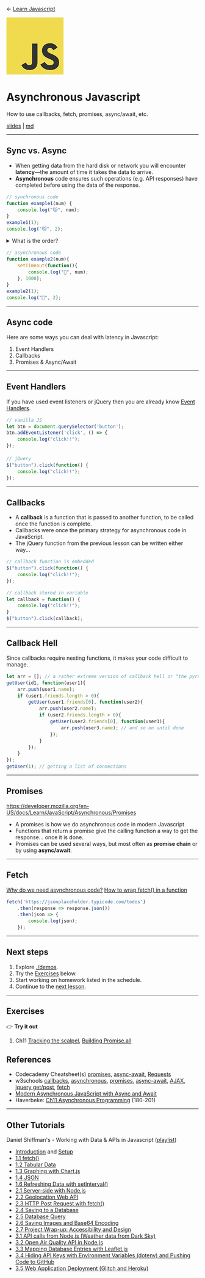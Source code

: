 <!-- paginate: true -->

← [Learn Javascript](../../)

<a href="../../"><img width="150" src="../../assets/img/logos/logo-javascript-150w.png"></a>

# Asynchronous Javascript

How to use callbacks, fetch, promises, async/await, etc.

<span class="slides-small"><a href="slides.html">slides</a> | <a href="async.md">md</a></span>

<!--
Presentation comments ...
-->






---

## Sync vs. Async

- When getting data from the hard disk or network you will encounter **latency**—the amount of time it takes the data to arrive.
- **Asynchronous** code ensures such operations (e.g. API responses) have completed before using the data of the response.

<div class="twocolumn">
<div class="col">

```js
// synchronous code
function example1(num) {
	console.log("🐱", num);
}
example1(1);
console.log("🐱", 2);
```

<details class="slides-small">
<summary>What is the order?</summary>
Left: 1,2; Right: 2,1<br>
Also see <a href="https://codepen.io/owenmundy/pen/dyKMRBN" target="_blank">Why do we need asynchronous code? (codepen)</a>
</details>

</div>
<div class="col">

```js
// asynchronous code
function example2(num){
	setTimeout(function(){
		console.log("🐨", num);
	}, 1000);
}
example2(1);
console.log("🐨", 2);
```

</div>
</div>




---

## Async code

Here are some ways you can deal with latency in Javascript:

1. Event Handlers
1. Callbacks
1. Promises & Async/Await





---

## Event Handlers

If you have used event listeners or jQuery then you are already know <a href="https://developer.mozilla.org/en-US/docs/Learn/JavaScript/Asynchronous/Introducing#event_handlers" target="_blank">Event Handlers</a>.

```js
// vanilla JS
let btn = document.querySelector('button');
btn.addEventListener('click', () => {
	console.log("click!!");
});

// jQuery
$("button").click(function() {
	console.log("click!!");
});
```







---

## Callbacks

- A **callback** is a function that is passed to another function, to be called once the function is complete.
- Callbacks were once the primary strategy for asynchronous code in JavaScript.
- The jQuery function from the previous lesson can be written either way...

<div class="twocolumn">
<div class="col">

```js
// callback function is embedded
$("button").click(function() {
	console.log("click!!");
});
```

</div>
<div class="col">

```js
// callback stored in variable
let callback = function() {
	console.log("click!!");
}
$("button").click(callback);
```

</div>
</div>




---

## Callback Hell

Since callbacks require nesting functions, it makes your code difficult to manage.

```js
let arr = []; // a rather extreme version of callback hell or "the pyramid of doom"
getUser(id1, function(user1){
	arr.push(user1.name);
	if (user1.friends.length > 0){
		getUser(user1.friends[0], function(user2){
			arr.push(user2.name);
			if (user2.friends.length > 0){
				getUser(user2.friends[0], function(user3){
					arr.push(user3.name); // and so on until done
				});
			}
		});
	}
});
getUser(1); // getting a list of connections
```


---

## Promises

https://developer.mozilla.org/en-US/docs/Learn/JavaScript/Asynchronous/Promises

- A promises is how we do asynchronous code in modern Javascript
- Functions that return a promise give the calling function a way to get the response... once it is done.
- Promises can be used several ways, but most often as **promise chain** or by using **async/await**.









---

## Fetch

[Why do we need asynchronous code?](https://codepen.io/owenmundy/pen/dyKMRBN?editors=1111)
[How to wrap fetch() in a function](https://codepen.io/owenmundy/pen/dyKOveX?editors=1011)

```js
fetch('https://jsonplaceholder.typicode.com/todos')
	.then(response => response.json())
	.then(json => {
		console.log(json);
	});
```








<!--
FROM THE OLD REPO, NEED TO DELETE OR INTEGRATE

```js
// callback example
function log(answer) {
	console.log("The answer is " + answer);
}
function sum(n1, n2, callback) {
	// sum n1, n2 and invoke callback function
	callback(n1 + n2);
}
// pass a function as a callback
sum(5, 5, log);

// promise example
function waitForPromise(param) {
	return new Promise(resolve => {
		setTimeout(() => {
			resolve(param);
		}, 2000);
	});
}
// async function
async function test() {
	let str = "";
	// use await to wait for promise in synchronous code
	str += await waitForPromise("🤡");
	console.log(str);
	str += await waitForPromise(" lurks");
	console.log(str);
	str += await waitForPromise(" in the shadows");
	console.log(str);
}
test();
```

-->










---

## Next steps

1. Explore [./demos](./demos).
1. Try the [Exercises](#exercises) below.
1. Start working on homework listed in the schedule.
1. Continue to the [next lesson](../../).



---

## Exercises

👉 **Try it out**

1. Ch11 [Tracking the scalpel](https://eloquentjavascript.net/11_async.html#i_UvyahfUnfl), [Building Promise.all](https://eloquentjavascript.net/11_async.html#i_Ug+Dv9Mmsw)




## References

- Codecademy Cheatsheet(s) [promises](reference-sheets/js-12-promises.pdf), [async-await](reference-sheets/js-13-async-await.pdf), [Requests](reference-sheets/js-14-requests.pdf)
- w3schools [callbacks](https://www.w3schools.com/js/js_callback.asp), [asynchronous](https://www.w3schools.com/js/js_asynchronous.asp), [promises](https://www.w3schools.com/js/js_promise.asp), [async-await](https://www.w3schools.com/js/js_async.asp), [AJAX](https://www.w3schools.com/jquery/jquery_ajax_intro.asp), [jquery get/post](https://www.w3schools.com/jquery/jquery_ajax_get_post.asp), [fetch](https://www.w3schools.com/js/js_api_fetch.asp)
- [Modern Asynchronous JavaScript with Async and Await](https://nodejs.dev/learn/modern-asynchronous-javascript-with-async-and-await)
- Haverbeke: [Ch11 Asynchronous Programming](https://eloquentjavascript.net/11_async.html) (180-201)




---

## Other Tutorials

Daniel Shiffman's - Working with Data & APIs in Javascript ([playlist](https://www.youtube.com/playlist?list=PLRqwX-V7Uu6YxDKpFzf_2D84p0cyk4T7X))

- [Introduction](https://www.youtube.com/watch?v=DbcLg8nRWEg&list=PLRqwX-V7Uu6YxDKpFzf_2D84p0cyk4T7X&index=1) and [Setup](https://www.youtube.com/watch?v=hPbDyqzxQfU&list=PLRqwX-V7Uu6YxDKpFzf_2D84p0cyk4T7X&index=2)
- [1.1 fetch()](https://www.youtube.com/watch?v=tc8DU14qX6I&list=PLRqwX-V7Uu6YxDKpFzf_2D84p0cyk4T7X&index=3)
- [1.2 Tabular Data](https://www.youtube.com/watch?v=RfMkdvN-23o&list=PLRqwX-V7Uu6YxDKpFzf_2D84p0cyk4T7X&index=4)
- [1.3 Graphing with Chart.js](https://www.youtube.com/watch?v=5-ptp9tRApM&list=PLRqwX-V7Uu6YxDKpFzf_2D84p0cyk4T7X&index=5)
- [1.4 JSON](https://www.youtube.com/watch?v=uxf0--uiX0I&list=PLRqwX-V7Uu6YxDKpFzf_2D84p0cyk4T7X&index=6)
- [1.6 Refreshing Data with setInterval()](https://www.youtube.com/watch?v=jKQUHGpOHqg&list=PLRqwX-V7Uu6YxDKpFzf_2D84p0cyk4T7X&index=8)
- [2.1 Server-side with Node.js](https://www.youtube.com/watch?v=wxbQP1LMZsw&list=PLRqwX-V7Uu6YxDKpFzf_2D84p0cyk4T7X&index=9)
- [2.2 Geolocation Web API](https://www.youtube.com/watch?v=3ls013DBcww&list=PLRqwX-V7Uu6YxDKpFzf_2D84p0cyk4T7X&index=10)
- [2.3 HTTP Post Request with fetch()](https://www.youtube.com/watch?v=Kw5tC5nQMRY&list=PLRqwX-V7Uu6YxDKpFzf_2D84p0cyk4T7X&index=11)
- [2.4 Saving to a Database](https://www.youtube.com/watch?v=xVYa20DCUv0&list=PLRqwX-V7Uu6YxDKpFzf_2D84p0cyk4T7X&index=12)
- [2.5 Database Query](https://www.youtube.com/watch?v=q-lUgFxwjEM&list=PLRqwX-V7Uu6YxDKpFzf_2D84p0cyk4T7X&index=13)
- [2.6 Saving Images and Base64 Encoding](https://www.youtube.com/watch?v=9Rhsb3GU2Iw&list=PLRqwX-V7Uu6YxDKpFzf_2D84p0cyk4T7X&index=14)
- [2.7 Project Wrap-up: Accessibility and Design](https://www.youtube.com/watch?v=1mnpn6q25FI&list=PLRqwX-V7Uu6YxDKpFzf_2D84p0cyk4T7X&index=15)
- [3.1 API calls from Node.js (Weather data from Dark Sky)](https://www.youtube.com/watch?v=ZtLVbJk7KcM&list=PLRqwX-V7Uu6YxDKpFzf_2D84p0cyk4T7X&index=16)
- [3.2 Open Air Quality API in Node.js](https://www.youtube.com/watch?v=Tiot877orkU&list=PLRqwX-V7Uu6YxDKpFzf_2D84p0cyk4T7X&index=17)
- [3.3 Mapping Database Entries with Leaflet.js](https://www.youtube.com/watch?v=r94kI6my0QQ&list=PLRqwX-V7Uu6YxDKpFzf_2D84p0cyk4T7X&index=18)
- [3.4 Hiding API Keys with Environment Variables (dotenv) and Pushing Code to GitHub](https://www.youtube.com/watch?v=17UVejOw3zA&list=PLRqwX-V7Uu6YxDKpFzf_2D84p0cyk4T7X&index=19)
- [3.5 Web Application Deployment (Glitch and Heroku) ](https://www.youtube.com/watch?v=Rz886HkV1j4&list=PLRqwX-V7Uu6YxDKpFzf_2D84p0cyk4T7X&index=20)
